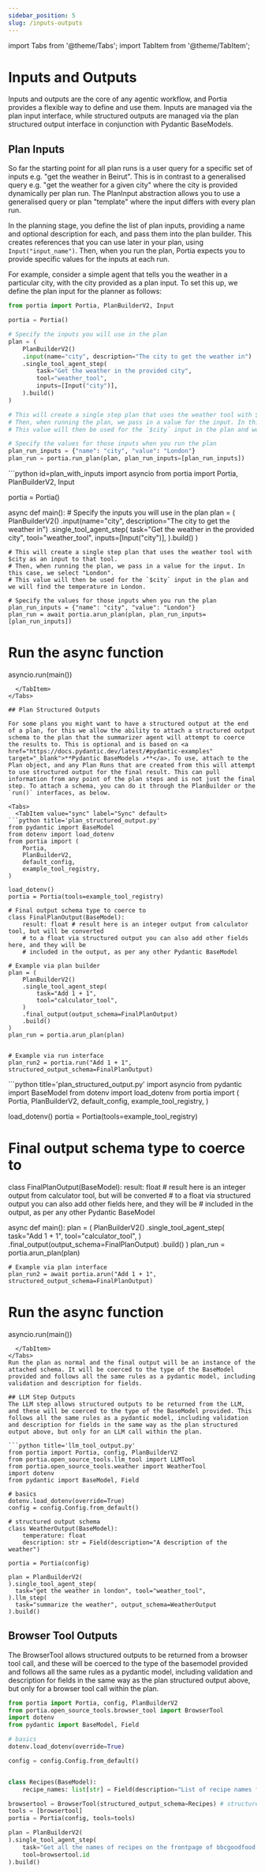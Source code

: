```yaml
---
sidebar_position: 5
slug: /inputs-outputs
---
```


import Tabs from '@theme/Tabs';
import TabItem from '@theme/TabItem';

# Inputs and Outputs
Inputs and outputs are the core of any agentic workflow, and Portia provides a flexible way to define and use them. Inputs are managed via the plan input interface, while structured outputs are managed via the plan structured output interface in conjunction with Pydantic BaseModels.

## Plan Inputs

So far the starting point for all plan runs is a user query for a specific set of inputs e.g. "get the weather in Beirut". This is in contrast to a generalised query e.g. "get the weather for a given city" where the city is provided dynamically per plan run. The PlanInput abstraction allows you to use a generalised query or plan "template" where the input differs with every plan run.

In the planning stage, you define the list of plan inputs, providing a name and optional description for each, and pass them into the plan builder. This creates references that you can use later in your plan, using `Input("input_name")`. Then, when you run the plan, Portia expects you to provide specific values for the inputs at each run.

For example, consider a simple agent that tells you the weather in a particular city, with the city provided as a plan input.
To set this up, we define the plan input for the planner as follows:
<Tabs groupId="sync-async">
  <TabItem value="sync" label="Sync" default>
```python id=plan_with_inputs
from portia import Portia, PlanBuilderV2, Input

portia = Portia()

# Specify the inputs you will use in the plan
plan = (
    PlanBuilderV2()
    .input(name="city", description="The city to get the weather in")
    .single_tool_agent_step(
        task="Get the weather in the provided city",
        tool="weather_tool",
        inputs=[Input("city")],
    ).build()
)

# This will create a single step plan that uses the weather tool with $city as an input to that tool.
# Then, when running the plan, we pass in a value for the input. In this case, we select "London".
# This value will then be used for the `$city` input in the plan and we will find the temperature in London.

# Specify the values for those inputs when you run the plan
plan_run_inputs = {"name": "city", "value": "London"}
plan_run = portia.run_plan(plan, plan_run_inputs=[plan_run_inputs])
```
  </TabItem>
  <TabItem value="async" label="Async">
```python id=plan_with_inputs
import asyncio
from portia import Portia, PlanBuilderV2, Input

portia = Portia()

async def main():
    # Specify the inputs you will use in the plan
    plan = (
      PlanBuilderV2()
      .input(name="city", description="The city to get the weather in")
      .single_tool_agent_step(
          task="Get the weather in the provided city",
          tool="weather_tool",
          inputs=[Input("city")],
      ).build()
  )

    # This will create a single step plan that uses the weather tool with $city as an input to that tool.
    # Then, when running the plan, we pass in a value for the input. In this case, we select "London".
    # This value will then be used for the `$city` input in the plan and we will find the temperature in London.

    # Specify the values for those inputs when you run the plan
    plan_run_inputs = {"name": "city", "value": "London"}
    plan_run = await portia.arun_plan(plan, plan_run_inputs=[plan_run_inputs])

# Run the async function
asyncio.run(main())
```
  </TabItem>
</Tabs>

## Plan Structured Outputs

For some plans you might want to have a structured output at the end of a plan, for this we allow the ability to attach a structured output schema to the plan that the summarizer agent will attempt to coerce the results to. This is optional and is based on <a href="https://docs.pydantic.dev/latest/#pydantic-examples" target="_blank">**Pydantic BaseModels ↗**</a>. To use, attach to the Plan object, and any Plan Runs that are created from this will attempt to use structured output for the final result. This can pull information from any point of the plan steps and is not just the final step. To attach a schema, you can do it through the PlanBuilder or the `run()` interfaces, as below.

<Tabs>
  <TabItem value="sync" label="Sync" default>
```python title='plan_structured_output.py'
from pydantic import BaseModel
from dotenv import load_dotenv
from portia import (
    Portia,
    PlanBuilderV2,
    default_config,
    example_tool_registry,
)

load_dotenv()
portia = Portia(tools=example_tool_registry)

# Final output schema type to coerce to
class FinalPlanOutput(BaseModel):
    result: float # result here is an integer output from calculator tool, but will be converted 
    # to a float via structured output you can also add other fields here, and they will be 
    # included in the output, as per any other Pydantic BaseModel

# Example via plan builder
plan = (
    PlanBuilderV2()
    .single_tool_agent_step(
        task="Add 1 + 1",
        tool="calculator_tool",
    )
    .final_output(output_schema=FinalPlanOutput)
    .build()
)
plan_run = portia.arun_plan(plan)


# Example via run interface
plan_run2 = portia.run("Add 1 + 1", structured_output_schema=FinalPlanOutput) 
```
  </TabItem>
  <TabItem value="async" label="Async">
```python title='plan_structured_output.py'
import asyncio
from pydantic import BaseModel
from dotenv import load_dotenv
from portia import (
    Portia,
    PlanBuilderV2,
    default_config,
    example_tool_registry,
)

load_dotenv()
portia = Portia(tools=example_tool_registry)

# Final output schema type to coerce to
class FinalPlanOutput(BaseModel):
    result: float # result here is an integer output from calculator tool, but will be converted 
    # to a float via structured output you can also add other fields here, and they will be 
    # included in the output, as per any other Pydantic BaseModel

async def main():
    plan = (
      PlanBuilderV2()
      .single_tool_agent_step(
          task="Add 1 + 1",
          tool="calculator_tool",
      )
      .final_output(output_schema=FinalPlanOutput)
      .build()
    )
    plan_run = portia.arun_plan(plan)

    # Example via plan interface
    plan_run2 = await portia.arun("Add 1 + 1", structured_output_schema=FinalPlanOutput)

# Run the async function
asyncio.run(main())
```
  </TabItem>
</Tabs>
Run the plan as normal and the final output will be an instance of the attached schema. It will be coerced to the type of the BaseModel provided and follows all the same rules as a pydantic model, including validation and description for fields.

## LLM Step Outputs
The LLM step allows structured outputs to be returned from the LLM, and these will be coerced to the type of the BaseModel provided. This follows all the same rules as a pydantic model, including validation and description for fields in the same way as the plan structured output above, but only for an LLM call within the plan. 

```python title='llm_tool_output.py'
from portia import Portia, config, PlanBuilderV2
from portia.open_source_tools.llm_tool import LLMTool
from portia.open_source_tools.weather import WeatherTool
import dotenv
from pydantic import BaseModel, Field

# basics
dotenv.load_dotenv(override=True)
config = config.Config.from_default()

# structured output schema
class WeatherOutput(BaseModel):
    temperature: float
    description: str = Field(description="A description of the weather")

portia = Portia(config)

plan = PlanBuilderV2(
).single_tool_agent_step(
  task="get the weather in london", tool="weather_tool",
).llm_step(
  task="summarize the weather", output_schema=WeatherOutput
).build()
```

## Browser Tool Outputs
The BrowserTool allows structured outputs to be returned from a browser tool call, and these will be coerced to the type of the basemodel provided and follows all the same rules as a pydantic model, including validation and description for fields in the same way as the plan structured output above, but only for a browser tool call within the plan. 

```python title='browser_tool_output.py'
from portia import Portia, config, PlanBuilderV2
from portia.open_source_tools.browser_tool import BrowserTool
import dotenv
from pydantic import BaseModel, Field

# basics
dotenv.load_dotenv(override=True)

config = config.Config.from_default()


class Recipes(BaseModel):
    recipe_names: list[str] = Field(description="List of recipe names found on the page")

browsertool = BrowserTool(structured_output_schema=Recipes) # structured output schema attached
tools = [browsertool]
portia = Portia(config, tools=tools)

plan = PlanBuilderV2(
).single_tool_agent_step(
    task="Get all the names of recipes on the frontpage of bbcgoodfood.com",
    tool=browsertool.id
).build()
```
